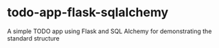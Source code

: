 # todo-app-flask-sqlalchemy
A simple TODO app using Flask and SQL Alchemy for demonstrating the standard structure
